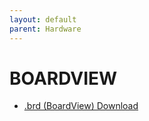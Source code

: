 ```yaml
---
layout: default
parent: Hardware
---
```


# BOARDVIEW

  - [.brd (BoardView) Download](MCB19-boardview.brd)
